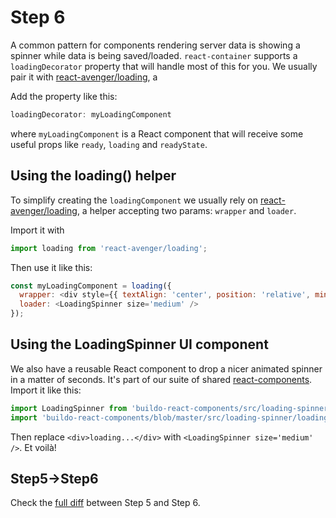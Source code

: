 # Step 6

A common pattern for components rendering server data is showing a spinner while data is being saved/loaded. `react-container` supports a `loadingDecorator` property that will handle most of this for you. We usually pair it with [react-avenger/loading](https://github.com/buildo/react-avenger/blob/master/loading.js), a 

Add the property like this:

```js
loadingDecorator: myLoadingComponent
```

where `myLoadingComponent` is a React component that will receive some useful props like `ready`, `loading` and `readyState`.

## Using the loading() helper

To simplify creating the `loadingComponent` we usually rely on [react-avenger/loading](https://github.com/buildo/react-avenger/blob/master/loading.js), a helper accepting two params: `wrapper` and `loader`.

Import it with
```js
import loading from 'react-avenger/loading'; 
```

Then use it like this:
```js
const myLoadingComponent = loading({
  wrapper: <div style={{ textAlign: 'center', position: 'relative', minHeight: 100 }} />,
  loader: <LoadingSpinner size='medium' />
});
```

## Using the LoadingSpinner UI component

We also have a reusable React component to drop a nicer animated spinner in a matter of seconds. It's part of our suite of shared [react-components](https://github.com/buildo/react-components/). Import it like this:

```js
import LoadingSpinner from 'buildo-react-components/src/loading-spinner';
import 'buildo-react-components/blob/master/src/loading-spinner/loadingSpinner.scss';
```

Then replace `<div>loading...</div>` with `<LoadingSpinner size='medium' />`. Et voilà!

## Step5->Step6

Check the [full diff](https://github.com/buildo/webseed/compare/tutorial-step5...tutorial-step6) between Step 5 and Step 6.